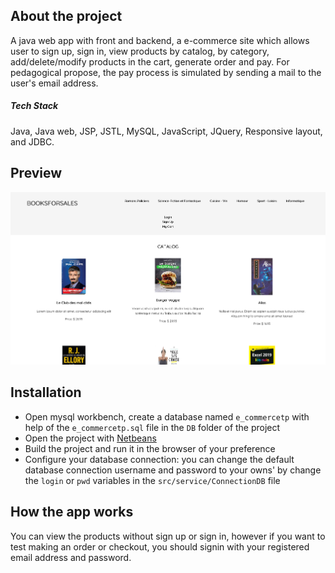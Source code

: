 ## About the project

A java web app with front and backend, a e-commerce site which allows user to sign up, sign in, view products by catalog, by category, add/delete/modify products in the cart, generate order and pay.
For pedagogical propose, the pay process is simulated by sending a mail to the user's email address.

##### Tech Stack
Java, Java web, JSP, JSTL, MySQL, JavaScript, JQuery, Responsive layout, and JDBC.

## Preview

![](preview/preview.PNG)

## Installation

- Open mysql workbench, create a database named `e_commercetp` with help of the `e_commercetp.sql` file in the `DB` folder of the project
- Open the project with [Netbeans](https://netbeans.org/)
- Build the project and run it in the browser of your preference
- Configure your database connection: you can change the default database connection username and password to your owns' by change the `login` or `pwd` variables in the `src/service/ConnectionDB` file

## How the app works

You can view the products without sign up or sign in, however if you want to test making an order or checkout, you should signin with your registered email address and password.
